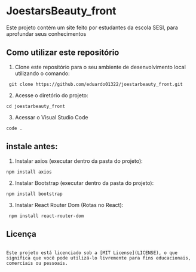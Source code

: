 # JoestarsBeauty_front

Este projeto contém um site feito por estudantes da escola SESI, para aprofundar seus conhecimentos

## Como utilizar este repositório

1. Clone este repositório para o seu ambiente de desenvolvimento local utilizando o comando:
```
 git clone https://github.com/eduardo01322/joestarbeauty_front.git
```

2. Acesse o diretório do projeto:
```
cd joestarbeauty_front
```

3. Acessar o Visual Studio Code
```
code .
```

## instale antes:

1. Instalar axios (executar dentro da pasta do projeto):
```
npm install axios
```

2. Instalar Bootstrap (executar dentro da pasta do projeto):
```
npm install bootstrap
```

3. Instalar React Router Dom (Rotas no React):
```
 npm install react-router-dom
```

## Licença
```

Este projeto está licenciado sob a [MIT License](LICENSE), o que significa que você pode utilizá-lo livremente para fins educacionais, comerciais ou pessoais.